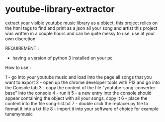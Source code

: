 # youtube-library-extractor
extract your visible youtube music library as a object, this project relies on the html tags to find and print as a json all your song and artist
this project was written in a couple hours and can be quite messy to use, use at your own discretion



REQUIREMENT :
- having a version of python 3 installed on your pc


How to use  :

1 - go into your youtube music and load into the page all songs that you want to export
2 - open up the chrome developer tools with F12 and go into the Console tab
3 - copy the content of the file "youtube-song-converter-base" into the console
4 - run it
5 - a new entry into the console should appear containing the object with all your songs, copy it
6 - place the content into the file song-list.txt
7 - double click the replacer.py file to format it into a txt file
8 - import it into your software of choice for example tunemymusic






